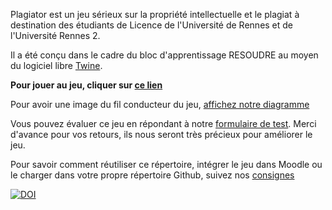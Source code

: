 Plagiator est un jeu sérieux sur la propriété intellectuelle et le plagiat à destination des étudiants de Licence de l'Université de Rennes et de l'Université Rennes 2.

Il a été conçu dans le cadre du bloc d'apprentissage RESOUDRE au moyen du logiciel libre [Twine](https://twinery.org). 

**Pour jouer au jeu, cliquer sur [ce lien](https://buformationr2.github.io/plagiator/plagiator.html)**

Pour avoir une image du fil conducteur du jeu, [affichez notre diagramme](plagiator_diagramme.html)

Vous pouvez évaluer ce jeu en répondant à notre [formulaire de test](https://enquetes.univ-rennes2.fr/limesurvey/index.php/461972?lang=fr). 
Merci d'avance pour vos retours, ils nous seront très précieux pour améliorer le jeu.

Pour savoir comment réutiliser ce répertoire, intégrer le jeu dans Moodle ou le charger dans votre propre répertoire Github, suivez nos [consignes](https://buformationr2.github.io/plagiator/consignes.html)

[![DOI](https://zenodo.org/badge/716280905.svg)](https://zenodo.org/doi/10.5281/zenodo.11048361)
